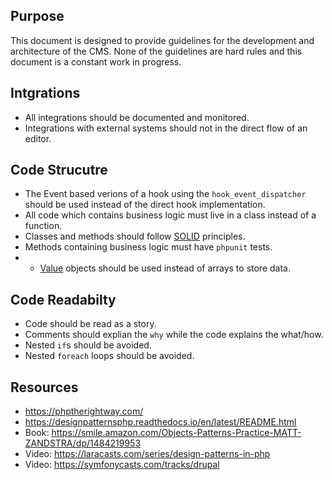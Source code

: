 ## Purpose

This document is designed to provide guidelines for the development and architecture of the CMS.  None of the guidelines are hard rules and this document is a constant work in progress.

## Intgrations

* All integrations should be documented and monitored.
* Integrations with external systems should not in the direct flow of an editor.

## Code Strucutre

* The Event based verions of a hook using the `hook_event_dispatcher` should be used instead of the direct hook implementation.
* All code which contains business logic must live in a class instead of a function.
* Classes and methods should follow [SOLID](https://en.wikipedia.org/wiki/SOLID) principles. 
* Methods containing business logic must have `phpunit` tests.
* * [Value](https://martinfowler.com/eaaCatalog/valueObject.html) objects should be used instead of arrays to store data.

## Code Readabilty

* Code should be read as a story.
* Comments should explian the `why` while the code explains the what/how.
* Nested `if`s should be avoided.
* Nested `foreach` loops should be avoided.


## Resources

* https://phptherightway.com/
* https://designpatternsphp.readthedocs.io/en/latest/README.html
* Book: https://smile.amazon.com/Objects-Patterns-Practice-MATT-ZANDSTRA/dp/1484219953
* Video: https://laracasts.com/series/design-patterns-in-php
* Video: https://symfonycasts.com/tracks/drupal
